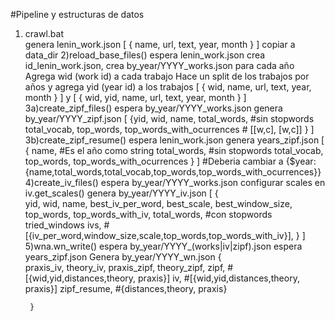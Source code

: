 #Pipeline y estructuras de datos
1) crawl.bat  
    genera lenin_work.json
        [
            {
                name,
                url,
                text,
                year,
                month
            }
        ]
    copiar a data_dir
2)reload_base_files()
    espera lenin_work.json
    crea id_lenin_work.json, crea by_year/YYYY_works.json para cada año
    Agrega wid (work id) a cada trabajo
    Hace un split de los trabajos por años y agrega yid (year id) a los trabajos
        [
            {
                wid,
                name,
                url,
                text,
                year,
                month
            }
        ]
        y
        [
            {
                wid,
                yid,
                name,
                url,
                text,
                year,
                month
            }
        ]
3a)create_zipf_files()
    espera by_year/YYYY_works.json
    genera by_year/YYYY_zipf.json
        [
            {yid,
             wid,
             name,
             total_words,   #sin stopwords
             total_vocab,
             top_words,
             top_words_with_ocurrences # [[w,c], [w,c]]
            }
        ]   
3b)create_zipf_resume()
    espera lenin_work.json
    genera years_zipf.json
        [
            {
                name,     #Es el año como string
                total_words, #sin stopwords
                total_vocab,
                top_words,
                top_words_with_ocurrences
            }
        ]
    #Deberia cambiar a {$year: {name,total_words,total_vocab,top_words,top_words_with_ocurrences}}
4)create_iv_files()
    espera by_year/YYYY_works.json
    configurar scales en iv.get_scales()
    genera by_year/YYYY_iv.json
     [
        {   
         yid,
         wid,
         name,
         best_iv_per_word,
         best_scale,
         best_window_size,
         top_words,
         top_words_with_iv,
         total_words, #con stopwords
         tried_windows
         ivs, #[{iv_per_word,window_size,scale,top_words,top_words_with_iv}],
        }
 ]
5)wna.wn_write()
        espera by_year/YYYY_(works|iv|zipf).json
        espera years_zipf.json
        Genera by_year/YYYY_wn.json
        {   
         praxis_iv,
         theory_iv,
         praxis_zipf,
         theory_zipf,
         zipf, #[{wid,yid,distances,theory, praxis}]
         iv, #[{wid,yid,distances,theory, praxis}]
         zipf_resume, #{distances,theory, praxis}
        
        }